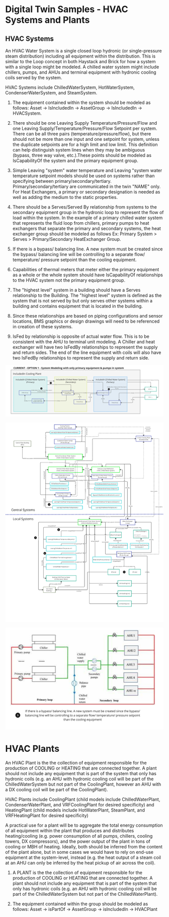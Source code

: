 # Digital Twin Samples - HVAC Systems and Plants

## HVAC Systems

An HVAC Water System is a single closed loop hydronic (or single-pressure steam distribution) including all equipment within the distribution. This is similar to the Loop concept in both Haystack and Brick for how a system with a single loop might be modeled. A chilled water system might include chillers, pumps, and AHUs and terminal equipment with hydronic cooling coils served by the system.

HVAC Systems include ChilledWaterSystem, HotWaterSystem, CondenserWaterSystem, and SteamSystem.

1. The equipment contained within the system should be modeled as follows: Asset -> IsIncludedIn -> AssetGroup -> IsIncludedIn -> HVACSystem.

2. There should be one Leaving Supply Temperature/Pressure/Flow and one Leaving Supply/Temperature/Pressure/Flow Setpoint per system. There can be all three pairs (temperature/pressure/flow), but there should not be more than one input and one setpoint for system, unless the duplicate setpoints are for a high limit and low limit. This definition can help distinguish system lines when they may be ambiguous (bypass, three way valve, etc.).These points should be modeled as IsCapabilityOf the system and the primary equipment group.

3. Simple Leaving "system" water temperature and Leaving "system water temperature setpoint models should be used on systems rather than specifying between primary/secondary/tertiary. Primary/secondary/tertiary are communicated in the twin "NAME" only. For Heat Exchangers, a primary or secondary designation is needed as well as adding the medium to the static properties.

4. There should be a Serves/Served By relationship from systems to the secondary equipment group in the hydronic loop to represent the flow of load within the system. In the example of a primary chilled water system that represents the fluid loop from chillers, primary pumps to heat exchangers that separate the primary and secondary systems, the heat exchanger group should be modeled as follows Ex: Primary System > Serves > Primary/Secondary HeatExchanger Group. 

5. If there is a bypass/ balancing line. A new system must be created since the bypass/ balancing line will be controlling to a separate flow/ temperature/ pressure setpoint than the cooling equipment.

6. Capabilities of thermal meters that meter either the primary equipment as a whole or the whole system should have IsCapabilityOf relationships to the HVAC system not the primary equipment group.

7. The "highest level" system in a building should have a Serves relationship to the Building. The "highest level" system is defined as the system that is not served by but only serves other systems within a building and contains equipment that is located in the building.

8. Since these relationships are based on piping configurations and sensor locations, BMS graphics or design drawings will need to be referenced in creation of these systems.

9. IsFed by relationship is opposite of actual water flow. This is to be consistent with the AHU to terminal unit modeling. A Chiller and heat exchanger will have two IsFedBy relationships to represent the supply and return sides. The end of the line equipment with coils will also have two IsFedBy relationships to represent the supply and return side.
    
![HydronicSystem-Example1](Images/HydronicSystems1.jpg)

![HydronicSystem-Example2](Images/HydronicSystems2.jpg)

![HydronicSystem-Example3](Images/HydronicSystems3.jpg)

# HVAC Plants

An HVAC Plant is the the collection of equipment responsible for the production of COOLING or HEATING that are connected together. A plant should not include any equipment that is part of the system that only has hydronic coils (e.g. an AHU with hydronic cooling coil will be part of the ChilledWaterSystem but not part of the CoolingPlant, however an AHU with a DX cooling coil will be part of the CoolingPlant). 

HVAC Plants include CoolingPlant (child models include ChilledWaterPlant, CondenserWaterPlant, and VRFCoolingPlant for desired specificity) and HeatingPlant (child models include HotWaterPlant, SteamPlant, and VRFHeatingPlant for desired specificity)

A practical use for a plant will be to aggregate the total energy consumption of all equipment within the plant that produces and distributes heating/cooling (e.g. power consumption of all pumps, chillers, cooling towers, DX compressors), and the power output of the plant in tons of cooling or MBH of heating. Ideally, both should be inferred from the content of the plant alone, but in some cases we would have to rely on end-use equipment at the system-level, instead (e.g. the heat output of a steam coil at an AHU can only be inferred by the heat pickup of air across the coil).

1. A PLANT is the the collection of equipment responsible for the production of COOLING or HEATING that are connected together. A plant should not include any equipment that is part of the system that only has hydronic coils (e.g. an AHU with hydronic cooling coil will be part of the ChilledWaterSystem but not part of the ChilledWaterPlant).

2. The equipment contained within the group should be modeled as follows: Asset -> isPartOf -> AssetGroup -> isIncludedIn -> HVACPlant
